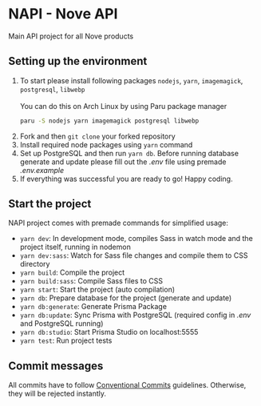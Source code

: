 # NAPI - Nove API
Main API project for all Nove products

## Setting up the environment
1. To start please install following packages `nodejs`, `yarn`, `imagemagick`, `postgresql`, `libwebp`<br/><br/>
   You can do this on Arch Linux by using Paru package manager
   ```sh
   paru -S nodejs yarn imagemagick postgresql libwebp
   ```
2. Fork and then `git clone` your forked repository
3. Install required node packages using `yarn` command
4. Set up PostgreSQL and then run `yarn db`. Before running database generate and update please fill out the *.env* file using premade *.env.example*
5. If everything was successful you are ready to go! Happy coding.

## Start the project
NAPI project comes with premade commands for simplified usage:
 - `yarn dev`: In development mode, compiles Sass in watch mode and the project itself, running in nodemon
 - `yarn dev:sass`: Watch for Sass file changes and compile them to CSS directory
 - `yarn build`: Compile the project
 - `yarn build:sass`: Compile Sass files to CSS
 - `yarn start`: Start the project (auto compilation)
 - `yarn db`: Prepare database for the project (generate and update)
 - `yarn db:generate`: Generate Prisma Package
 - `yarn db:update`: Sync Prisma with PostgreSQL (required config in *.env* and PostgreSQL running)
 - `yarn db:studio`: Start Prisma Studio on localhost:5555
 - `yarn test`: Run project tests

## Commit messages
All commits have to follow [Conventional Commits](https://www.conventionalcommits.org/en/v1.0.0/#specification) guidelines. Otherwise, they will be rejected instantly.
